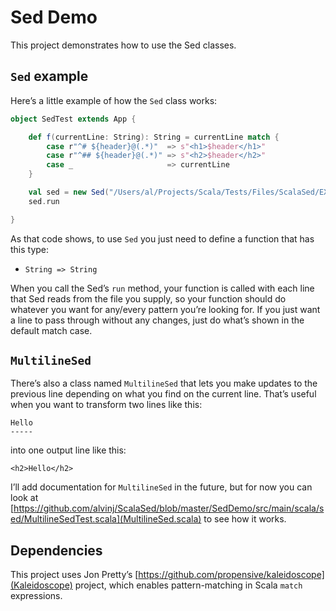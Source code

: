 # Sed Demo

This project demonstrates how to use the Sed classes.



## `Sed` example

Here’s a little example of how the `Sed` class works:

```scala
object SedTest extends App {

    def f(currentLine: String): String = currentLine match {
        case r"^# ${header}@(.*)"  => s"<h1>$header</h1>"
        case r"^## ${header}@(.*)" => s"<h2>$header</h2>"
        case _                     => currentLine
    }

    val sed = new Sed("/Users/al/Projects/Scala/Tests/Files/ScalaSed/EXAMPLE.md", f)
    sed.run

}
```

As that code shows, to use `Sed` you just need to define a function that has this type:

- `String => String`

When you call the Sed’s `run` method, your function is called with each line that Sed reads from the file you supply, so your function should do whatever you want for any/every pattern you’re looking for. If you just want a line to pass through without any changes, just do what’s shown in the default match case.



## `MultilineSed`

There’s also a class named `MultilineSed` that lets you make updates to the previous line depending on what you find on the current line. That’s useful when you want to transform two lines like this:

````
Hello
-----
````

into one output line like this:

````
<h2>Hello</h2>
````

I’ll add documentation for `MultilineSed` in the future, but for now you can look at [https://github.com/alvinj/ScalaSed/blob/master/SedDemo/src/main/scala/sed/MultilineSedTest.scala](MultilineSed.scala) to see how it works.



## Dependencies

This project uses Jon Pretty’s [https://github.com/propensive/kaleidoscope](Kaleidoscope) project, which enables pattern-matching in Scala `match` expressions.



